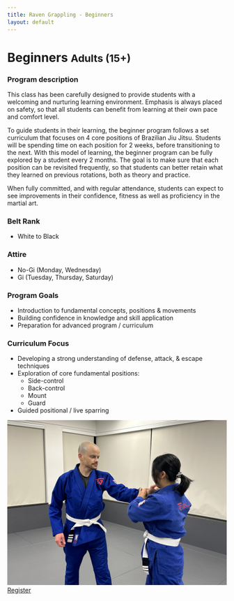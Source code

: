```yaml
---
title: Raven Grappling - Beginners
layout: default
---
```


<div class="container py-5 px-4 p-lg-5">
  <h1>
    Beginners
    <small>Adults (15+)</small>
  </h1>

  <h3>
    Program description
  </h3>
  <p>
    This class has been carefully designed to provide students with a welcoming and nurturing learning environment. Emphasis is always placed on safety, so that all students can benefit from learning at their own pace and comfort level.
  </p>
  <p>
    To guide students in their learning, the beginner program follows a set curriculum that focuses on 4 core positions of Brazilian Jiu Jitsu. Students will be spending time on each position for 2 weeks, before transitioning to the next. With this model of learning, the beginner program can be fully explored by a student every 2 months. The goal is to make sure that each position can be revisited frequently, so that students can better retain what they learned on previous rotations, both as theory and practice.
  </p>
  <p>
    When fully committed, and with regular attendance, students can expect to see improvements in their confidence, fitness as well as proficiency in the martial art.
  </p>

  <div class="row">
    <div class="col-lg">
      <h3>
        Belt Rank
      </h3>
      <ul>
        <li>White to Black</li>
      </ul>
      <h3>
        Attire
      </h3>
      <ul>
        <li>No-Gi (Monday, Wednesday)</li>
        <li>Gi (Tuesday, Thursday, Saturday)</li>
      </ul>  
      <h3>
        Program Goals
      </h3>
      <ul>
        <li>Introduction to fundamental concepts, positions & movements</li>
        <li>Building confidence in knowledge and skill application</li>
        <li>Preparation for advanced program / curriculum</li>
      </ul>  
      <h3>
        Curriculum Focus
      </h3>
      <ul>
        <li>Developing a strong understanding of defense, attack, & escape techniques</li>
        <li>
          Exploration of core fundamental positions:
          <ul>
            <li>Side-control</li>
            <li>Back-control</li>
            <li>Mount</li>
            <li>Guard</li>        
          </ul>
        </li>  
        <li>Guided positional / live sparring</li>
      </ul>
    </div>  
    <div class="col-lg">  
    <img src="/assets/images/programs/beginners1.jpg" alt="Beginners" class="img-fluid mb-5"> 
    </div>
  </div>  
  <a href="/memberships" class="rg-button">Register</a>
</div>
